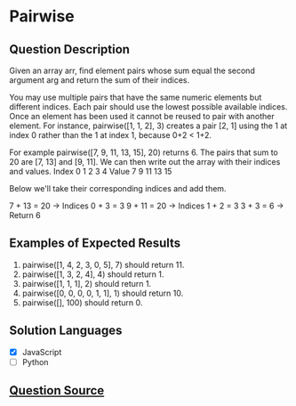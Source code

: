# Pairwise

## Question Description

Given an array arr, find element pairs whose sum equal the second argument arg and return the sum of their indices.

You may use multiple pairs that have the same numeric elements but different indices. Each pair should use the lowest possible available indices. Once an element has been used it cannot be reused to pair with another element. For instance, pairwise([1, 1, 2], 3) creates a pair [2, 1] using the 1 at index 0 rather than the 1 at index 1, because 0+2 < 1+2.

For example pairwise([7, 9, 11, 13, 15], 20) returns 6. The pairs that sum to 20 are [7, 13] and [9, 11]. We can then write out the array with their indices and values.
Index 0 1 2 3 4
Value 7 9 11 13 15

Below we'll take their corresponding indices and add them.

7 + 13 = 20 → Indices 0 + 3 = 3
9 + 11 = 20 → Indices 1 + 2 = 3
3 + 3 = 6 → Return 6

## Examples of Expected Results

1. pairwise([1, 4, 2, 3, 0, 5], 7) should return 11.
2. pairwise([1, 3, 2, 4], 4) should return 1.
3. pairwise([1, 1, 1], 2) should return 1.
4. pairwise([0, 0, 0, 0, 1, 1], 1) should return 10.
5. pairwise([], 100) should return 0.

## Solution Languages

- [x] JavaScript
- [ ] Python

## [Question Source](https://www.freecodecamp.org/learn/coding-interview-prep/algorithms/pairwise)
